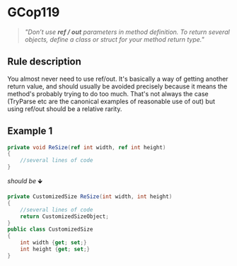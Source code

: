 ﻿# GCop119

> *"Don’t use **ref / out** parameters in method definition. To return several objects, define a class or struct for your method return type."*


## Rule description
You almost never need to use ref/out. It's basically a way of getting another return value, and should usually be avoided precisely because it means the method's probably trying to do too much. That's not always the case (TryParse etc are the canonical examples of reasonable use of out) but using ref/out should be a relative rarity.
## Example 1
```csharp
private void ReSize(ref int width, ref int height)
{
    //several lines of code
}
```
*should be* 🡻

```csharp
private CustomizedSize ReSize(int width, int height)
{
    //several lines of code
    return CustomizedSizeObject;
}
public class CustomizedSize
{
    int width {get; set;}
    int height {get; set;}
}
```

